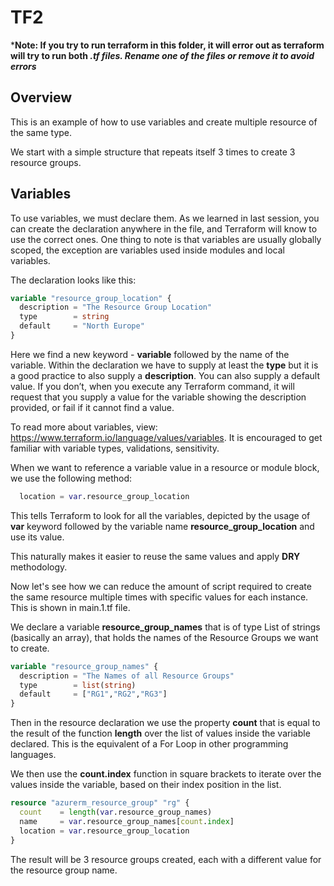# TF2

***Note: If you try to run terraform in this folder, it will error out as terraform will try to run both *.tf files. Rename one of the files or remove it to avoid errors***

## Overview

This is an example of how to use variables and create multiple resource of the same type.

We start with a simple structure that repeats itself 3 times to create 3 resource groups.

## Variables

To use variables, we must declare them. As we learned in last session, you can create the declaration anywhere in the file, and Terraform will know to use the correct ones. One thing to note is that variables are usually globally scoped, the exception are variables used inside modules and local variables.

The declaration looks like this:

```terraform
variable "resource_group_location" {
  description = "The Resource Group Location"
  type        = string
  default     = "North Europe"
}
```

Here we find a new keyword - **variable** followed by the name of the variable. Within the declaration we have to supply at least the **type** but it is a good practice to also supply a **description**. You can also supply a default value. If you don’t, when you execute any Terraform command, it will request that you supply a value for the variable showing the description provided, or fail if it cannot find a value.

To read more about variables, view: <https://www.terraform.io/language/values/variables>. It is encouraged to get familiar with variable types, validations, sensitivity.

When we want to reference a variable value in a resource or module block, we use the following method:

```terraform
  location = var.resource_group_location
```

This tells Terraform to look for all the variables, depicted by the usage of **var** keyword followed by the variable name **resource_group_location** and use its value.

This naturally makes it easier to reuse the same values and apply **DRY** methodology.

Now let's see how we can reduce the amount of script required to create the same resource multiple times with specific values for each instance. This is shown in main.1.tf file.

We declare a variable **resource_group_names** that is of type List of strings (basically an array), that holds the names of the Resource Groups we want to create.

```terraform
variable "resource_group_names" {
  description = "The Names of all Resource Groups"
  type        = list(string)
  default     = ["RG1","RG2","RG3"]
}
```

Then in the resource declaration we use the property **count** that is equal to the result of the function **length** over the list of values inside the variable declared. This is the equivalent of a For Loop in other programming languages.

We then use the **count.index** function in square brackets to iterate over the values inside the variable, based on their index position in the list.

```terraform
resource "azurerm_resource_group" "rg" {
  count    = length(var.resource_group_names)
  name     = var.resource_group_names[count.index]
  location = var.resource_group_location
}
```

The result will be 3 resource groups created, each with a different value for the resource group name.
